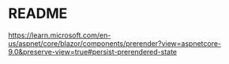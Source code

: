 # README

<https://learn.microsoft.com/en-us/aspnet/core/blazor/components/prerender?view=aspnetcore-9.0&preserve-view=true#persist-prerendered-state>
